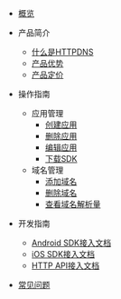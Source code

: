 
* [概览](/httpdns/README)
* 产品简介
    * [什么是HTTPDNS](/httpdns/introduction/concept)
    * [产品优势](/httpdns/introduction/advantages)
    * [产品定价](/httpdns/introduction/charge)

* 操作指南
    * 应用管理
        * [创建应用](/httpdns/guide/app/createapp)
        * [删除应用](/httpdns/guide/app/deleteapp)
        * [编辑应用](/httpdns/guide/app/editapp)
        * [下载SDK](/httpdns/guide/app/downloadsdk)
    * 域名管理
        * [添加域名](/httpdns/guide/host/createhost)
        * [删除域名](/httpdns/guide/host/deletehost)
        * [查看域名解析量](/httpdns/guide/host/monitor)
* 开发指南
    * [Android SDK接入文档](/httpdns/sdk/androidsdk)
    * [iOS SDK接入文档](/httpdns/sdk/iossdk)
    * [HTTP API接入文档](/httpdns/sdk/api)
* [常见问题](/httpdns/faq)
